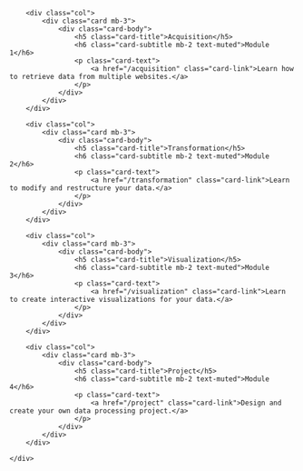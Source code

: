<div class="container p-0" markdown="0">
	<div class="row">

		<div class="col">
			<div class="card mb-3">
				<div class="card-body">
					<h5 class="card-title">Acquisition</h5>
					<h6 class="card-subtitle mb-2 text-muted">Module 1</h6>
					<p class="card-text">
						<a href="/acquisition" class="card-link">Learn how to retrieve data from multiple websites.</a>
					</p>
				</div>
			</div>
		</div>

		<div class="col">
			<div class="card mb-3">
				<div class="card-body">
					<h5 class="card-title">Transformation</h5>
					<h6 class="card-subtitle mb-2 text-muted">Module 2</h6>
					<p class="card-text">
						<a href="/transformation" class="card-link">Learn to modify and restructure your data.</a>
					</p>
				</div>
			</div>
		</div>

		<div class="col">
			<div class="card mb-3">
				<div class="card-body">
					<h5 class="card-title">Visualization</h5>
					<h6 class="card-subtitle mb-2 text-muted">Module 3</h6>
					<p class="card-text">
						<a href="/visualization" class="card-link">Learn to create interactive visualizations for your data.</a>
					</p>
				</div>
			</div>
		</div> 
		
        <div class="col">
			<div class="card mb-3">
				<div class="card-body">
					<h5 class="card-title">Project</h5>
					<h6 class="card-subtitle mb-2 text-muted">Module 4</h6>
					<p class="card-text">
						<a href="/project" class="card-link">Design and create your own data processing project.</a>
					</p>
				</div>
			</div>
		</div> 

	</div>
</div>
